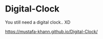 # Digital-Clock
You still need a digital clock.. XD

https://mustafa-khann.github.io/Digital-Clock/
